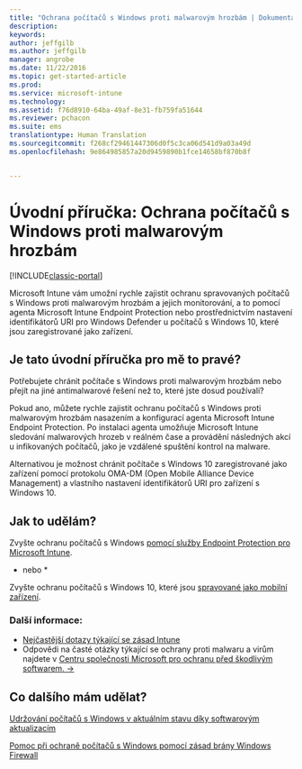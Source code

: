 ```yaml
---
title: "Ochrana počítačů s Windows proti malwarovým hrozbám | Dokumentace Microsoftu"
description: 
keywords: 
author: jeffgilb
ms.author: jeffgilb
manager: angrobe
ms.date: 11/22/2016
ms.topic: get-started-article
ms.prod: 
ms.service: microsoft-intune
ms.technology: 
ms.assetid: f76d8910-64ba-49af-8e31-fb759fa51644
ms.reviewer: pchacon
ms.suite: ems
translationtype: Human Translation
ms.sourcegitcommit: f268cf29461447306d0f5c3ca06d541d9a03a49d
ms.openlocfilehash: 9e864985857a20d9459890b1fce14658bf870b8f


---
```


# <a name="quick-start-guide-protect-windows-pcs-against-malware-threats"></a>Úvodní příručka: Ochrana počítačů s Windows proti malwarovým hrozbám

[!INCLUDE[classic-portal](../includes/classic-portal.md)]

Microsoft Intune vám umožní rychle zajistit ochranu spravovaných počítačů s Windows proti malwarovým hrozbám a jejich monitorování, a to pomocí agenta Microsoft Intune Endpoint Protection nebo prostřednictvím nastavení identifikátorů URI pro Windows Defender u počítačů s Windows 10, které jsou zaregistrované jako zařízení.

## <a name="is-this-quick-start-guide-right-for-me"></a>Je tato úvodní příručka pro mě to pravé?
Potřebujete chránit počítače s Windows proti malwarovým hrozbám nebo přejít na jiné antimalwarové řešení než to, které jste dosud používali?

Pokud ano, můžete rychle zajistit ochranu počítačů s Windows proti malwarovým hrozbám nasazením a konfigurací agenta Microsoft Intune Endpoint Protection. Po instalaci agenta umožňuje Microsoft Intune sledování malwarových hrozeb v reálném čase a provádění následných akcí u infikovaných počítačů, jako je vzdálené spuštění kontrol na malware.

Alternativou je možnost chránit počítače s Windows 10 zaregistrované jako zařízení pomocí protokolu OMA-DM (Open Mobile Alliance Device Management) a vlastního nastavení identifikátorů URI pro zařízení s Windows 10.

## <a name="how-do-i-do-it"></a>Jak to udělám?
Zvyšte ochranu počítačů s Windows [pomocí služby Endpoint Protection pro Microsoft Intune](/intune/deploy-use/help-secure-windows-pcs-with-endpoint-protection-for-microsoft-intune).

* nebo *

Zvyšte ochranu počítačů s Windows 10, které jsou [spravované jako mobilní zařízení](/intune/deploy-use/windows-10-policy-settings-in-microsoft-intune).


### <a name="additional-information"></a>Další informace:
- [Nejčastější dotazy týkající se zásad Intune](/intune/deploy-use/manage-settings-and-features-on-your-devices-with-microsoft-intune-policies#frequently-asked-questions-about-intune-policies)
- Odpovědi na časté otázky týkající se ochrany proti malwaru a virům najdete v <a href="https://www.microsoft.com/security/portal/mmpc/" target="_blank"> Centru společnosti Microsoft pro ochranu před škodlivým softwarem. &rarr;</a>


## <a name="what-should-i-do-next"></a>Co dalšího mám udělat?
[Udržování počítačů s Windows v aktuálním stavu díky softwarovým aktualizacím](/intune/deploy-use/keep-windows-pcs-up-to-date-with-software-updates-in-microsoft-intune)

[Pomoc při ochraně počítačů s Windows pomocí zásad brány Windows Firewall](/intune/deploy-use/help-protect-windows-pcs-using-windows-firewall-policies-in-microsoft-intune)



<!--HONumber=Dec16_HO3-->


